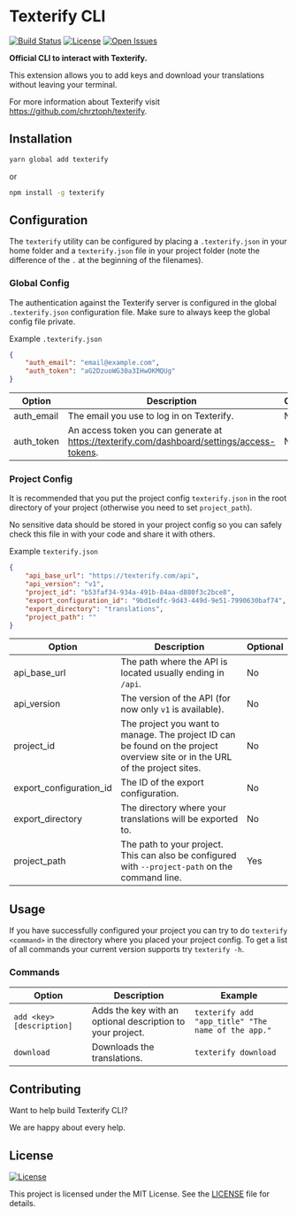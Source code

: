 # Texterify CLI

[![Build Status](https://travis-ci.org/chrztoph/texterify-cli.svg?branch=master)](https://travis-ci.org/chrztoph/texterify-cli) [![License](https://img.shields.io/github/license/chrztoph/texterify-cli.svg)](https://img.shields.io/github/license/chrztoph/texterify-cli.svg) [![Open Issues](https://img.shields.io/github/issues-raw/chrztoph/texterify-cli.svg)](https://img.shields.io/github/issues-raw/chrztoph/texterify-cli.svg)

**Official CLI to interact with Texterify.**

This extension allows you to add keys and download your translations without leaving your terminal.

For more information about Texterify visit https://github.com/chrztoph/texterify.

## Installation

```sh
yarn global add texterify
```

or

```sh
npm install -g texterify
```

## Configuration

The `texterify` utility can be configured by placing a `.texterify.json` in your home folder and a `texterify.json` file in your project folder (note the difference of the `.` at the beginning of the filenames).

### Global Config

The authentication against the Texterify server is configured in the global `.texterify.json` configuration file. Make sure to always keep the global config file private.

Example `.texterify.json`
```json
{
    "auth_email": "email@example.com",
    "auth_token": "aG2DzuoWG30a3IHwOKMQUg"
}
```

| Option | Description | Optional |
| --- | --- | --- |
| auth_email | The email you use to log in on Texterify. | No |
| auth_token | An access token you can generate at https://texterify.com/dashboard/settings/access-tokens. | No |

### Project Config

It is recommended that you put the project config `texterify.json` in the root directory of your project (otherwise you need to set `project_path`).

No sensitive data should be stored in your project config so you can safely check this file in with your code and share it with others.

Example `texterify.json`
```json
{
    "api_base_url": "https://texterify.com/api",
    "api_version": "v1",
    "project_id": "b53faf34-934a-491b-84aa-d880f3c2bce8",
    "export_configuration_id": "9bd1edfc-9d43-449d-9e51-7990630baf74",
    "export_directory": "translations",
    "project_path": ""
}
```

| Option | Description | Optional |
| --- | --- | --- |
| api_base_url | The path where the API is located usually ending in `/api`. | No |
| api_version | The version of the API (for now only `v1` is available). | No |
| project_id | The project you want to manage. The project ID can be found on the project overview site or in the URL of the project sites. | No |
| export_configuration_id | The ID of the export configuration. | No |
| export_directory | The directory where your translations will be exported to. | No |
| project_path | The path to your project. This can also be configured with `--project-path` on the command line. | Yes |

## Usage

If you have successfully configured your project you can try to do `texterify <command>` in the directory where you placed your project config. To get a list of all commands your current version supports try `texterify -h`.

### Commands

| Option | Description | Example |
| --- | --- | --- |
| `add <key> [description]` | Adds the key with an optional description to your project. | `texterify add "app_title" "The name of the app."` |
| `download` | Downloads the translations. | `texterify download` |

## Contributing

Want to help build Texterify CLI?

We are happy about every help.

## License

[![License](https://img.shields.io/github/license/chrztoph/texterify-cli.svg)](https://img.shields.io/github/license/chrztoph/texterify-cli.svg)

This project is licensed under the MIT License. See the [LICENSE](LICENSE) file for details.
